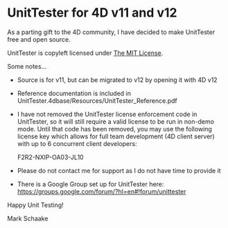 UnitTester for 4D v11 and v12
=============================

As a parting gift to the 4D community, I have decided to make UnitTester free and open source.

UnitTester is copyleft licensed under [The MIT License](http://www.opensource.org/licenses/mit-license.php).

Some notes...

* Source is for v11, but can be migrated to v12 by opening it with 4D v12
* Reference documentation is included in UnitTester.4dbase/Resources/UnitTester_Reference.pdf
* I have not removed the UnitTester license enforcement code in UnitTester, so it will still require a valid license to be run in non-demo mode. Until that code has been removed, you may use the following license key which allows for full team development (4D client server) with up to 6 concurrent client developers:

    F2R2-NXIP-OA03-JL10

* Please do not contact me for support as I do not have time to provide it
* There is a Google Group set up for UnitTester here: <https://groups.google.com/forum/?hl=en#!forum/unittester>

Happy Unit Testing!

Mark Schaake
